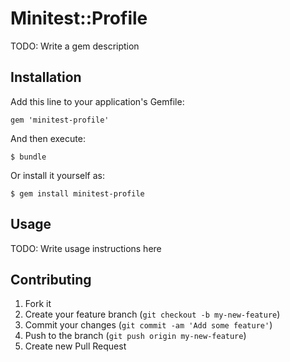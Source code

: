 # Minitest::Profile

TODO: Write a gem description

## Installation

Add this line to your application's Gemfile:

    gem 'minitest-profile'

And then execute:

    $ bundle

Or install it yourself as:

    $ gem install minitest-profile

## Usage

TODO: Write usage instructions here

## Contributing

1. Fork it
2. Create your feature branch (`git checkout -b my-new-feature`)
3. Commit your changes (`git commit -am 'Add some feature'`)
4. Push to the branch (`git push origin my-new-feature`)
5. Create new Pull Request
